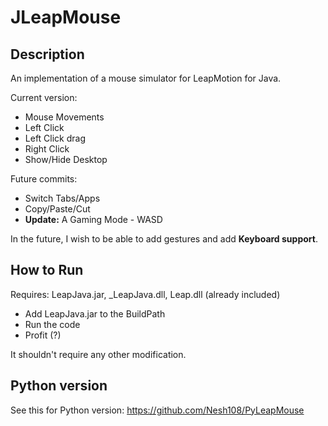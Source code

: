 JLeapMouse
=========
Description
-

An implementation of a mouse simulator for LeapMotion for Java.

Current version:

 - Mouse Movements
 - Left Click
 - Left Click drag
 - Right Click
 - Show/Hide Desktop

Future commits:

 - Switch Tabs/Apps
 - Copy/Paste/Cut
 - **Update:** A Gaming Mode - WASD

In the future, I wish to be able to add gestures and add **Keyboard support**.

How to Run
-

Requires: LeapJava.jar, _LeapJava.dll, Leap.dll (already included)

 - Add LeapJava.jar to the BuildPath
 - Run the code
 - Profit (?)

It shouldn't require any other modification.

Python version
-

See this for Python version: https://github.com/Nesh108/PyLeapMouse
